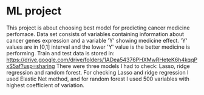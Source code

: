 # ML project
This project is about choosing best model for predicting cancer medicine perfomace. Data set consists of variables containing information about cancer genes expression and a variable 'Y' showing medicine effect. 'Y' values are in [0,1] interval and the lower 'Y' value is the better medicine is performing. 
Train and test data is stored in: https://drive.google.com/drive/folders/1ADea54376PHXMwRHeteK6h4kqqPxS5af?usp=sharing
There were three models I had to check: Lasso, ridge regression and random forest. For checking Lasso and ridge regression I used Elastic Net method, and for random forest I used 500 variables with highest coefficient of variation.
